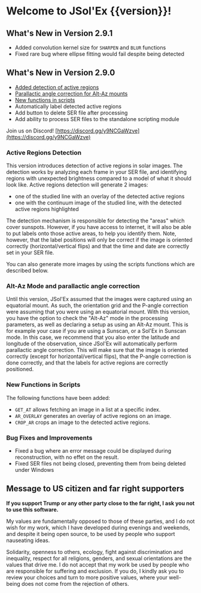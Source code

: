 # Welcome to JSol'Ex {{version}}!

## What's New in Version 2.9.1

- Added convolution kernel size for `SHARPEN` and `BLUR` functions
- Fixed rare bug where ellipse fitting would fail despite being detected

## What's New in Version 2.9.0

- [Added detection of active regions](#active-regions-detection)
- [Parallactic angle correction for Alt-Az mounts](#alt-az-mode-and-parallactic-angle-correction)
- [New functions in scripts](#new-functions-in-scripts)
- Automatically label detected active regions
- Add button to delete SER file after processing
- Add ability to process SER files to the standalone scripting module

Join us on Discord! [https://discord.gg/y9NCGaWzve](https://discord.gg/y9NCGaWzve)

### Active Regions Detection

This version introduces detection of active regions in solar images.
The detection works by analyzing each frame in your SER file, and identifying regions with unexpected brightness compared to a model of what it should look like.
Active regions detection will generate 2 images:

- one of the studied line with an overlay of the detected active regions
- one with the continuum image of the studied line, with the detected active regions highlighted

The detection mechanism is responsible for detecting the "areas" which cover sunspots.
However, if you have access to internet, it will also be able to put labels onto those active areas, to help you identify them.
Note, however, that the label positions will only be correct if the image is oriented correctly (horizontal/vertical flips) and that the time and date are correctly set in your SER file.

You can also generate more images by using the scripts functions which are described below.

### Alt-Az Mode and parallactic angle correction

Until this version, JSol'Ex assumed that the images were captured using an equatorial mount.
As such, the orientation grid and the P-angle correction were assuming that you were using an equatorial mount.
With this version, you have the option to check the "Alt-Az" mode in the processing parameters, as well as declaring a setup as using an Alt-Az mount.
This is for example your case if you are using a Sunscan, or a Sol'Ex in Sunscan mode.
In this case, we recommend that you also enter the latitude and longitude of the observation, since JSol'Ex will automatically perform parallactic angle correction.
This will make sure that the image is oriented correctly (except for horizontal/vertical flips), that the P-angle correction is done correctly, and that the labels for active regions are correctly positioned.

### New Functions in Scripts

The following functions have been added:

- `GET_AT` allows fetching an image in a list at a specific index.
- `AR_OVERLAY` generates an overlay of active regions on an image.
- `CROP_AR` crops an image to the detected active regions.

### Bug Fixes and Improvements

- Fixed a bug where an error message could be displayed during reconstruction, with no effet on the result.
- Fixed SER files not being closed, preventing them from being deleted under Windows

## Message to US citizen and far right supporters

**If you support Trump or any other party close to the far right, I ask you not to use this software.**

My values are fundamentally opposed to those of these parties, and I do not wish for my work, which I have developed during evenings and weekends, and despite it being open source, to be used by people who support nauseating ideas.

Solidarity, openness to others, ecology, fight against discrimination and inequality, respect for all religions, genders, and sexual orientations are the values that drive me.
I do not accept that my work be used by people who are responsible for suffering and exclusion.
If you do, I kindly ask you to review your choices and turn to more positive values, where your well-being does not come from the rejection of others.

